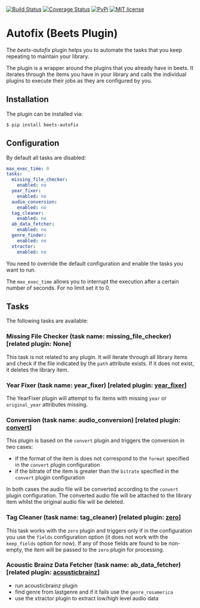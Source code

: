 [![Build Status](https://travis-ci.org/adamjakab/BeetsPluginAutofix.svg?branch=devel)](https://travis-ci.org/adamjakab/BeetsPluginAutofix)
[![Coverage Status](https://coveralls.io/repos/github/adamjakab/BeetsPluginAutofix/badge.svg?branch=devel)](https://coveralls.io/github/adamjakab/BeetsPluginAutofix?branch=devel)
[![PyPi](https://img.shields.io/pypi/v/beets-autofix.svg)](https://pypi.org/project/beets-autofix/)
[![MIT license](https://img.shields.io/badge/License-MIT-blue.svg)](LICENSE.txt)

# Autofix (Beets Plugin)

The *beets-autofix* plugin helps you to automate the tasks that you keep repeating to maintain your library. 

The plugin is a wrapper around the plugins that you already have in beets. It iterates through the items you have in your library and calls the individual plugins to execute their jobs as they are configured by you.


## Installation
The plugin can be installed via:

```shell script
$ pip install beets-autofix
```


## Configuration
By default all tasks are disabled:

```yaml
max_exec_time: 0
tasks:
  missing_file_checker:
    enabled: no
  year_fixer:
    enabled: no
  audio_conversion:
    enabled: no
  tag_cleaner:
    enabled: no
  ab_data_fetcher:
    enabled: no
  genre_finder:
    enabled: no
  xtractor:
    enabled: no
```

You need to override the default configuration and enable the tasks you want to run.

The `max_exec_time` allows you to interrupt the execution after a certain number of seconds. For no limit set it to 0.


## Tasks
The following tasks are available:

### Missing File Checker (task name: missing_file_checker) [related plugin: None]
This task is not related to any plugin. It will iterate through all library items and check if the file indicated by the `path` attribute exists. If it does not exist, it deletes the library item.


### Year Fixer (task name: year_fixer) [related plugin: [year_fixer](https://github.com/adamjakab/BeetsPluginYearFixer)]
The YearFixer plugin will attempt to fix items with missing `year` or `original_year` attributes missing.


### Conversion (task name: audio_conversion) [related plugin: [convert](https://beets.readthedocs.io/en/stable/plugins/convert.html)]
This plugin is based on the `convert` plugin and triggers the conversion in two cases:

- if the format of the item is does not correspond to the `format` specified in the `convert` plugin configuration
- if the bitrate of the item is greater than the `bitrate` specified in the `convert` plugin configuration

In both cases the audio file will be converted according to the `convert` plugin configuration. The converted audio file will be attached to the library item whilst the original audio file will be deleted.

### Tag Cleaner (task name: tag_cleaner) [related plugin: [zero](https://beets.readthedocs.io/en/stable/plugins/zero.html)]
This task works with the `zero` plugin and triggers only if in the configuration you use the `fields` configuration option (it does not work with the `keep_fields` option for now). If any of those fields are found to be non-empty, the item will be passed to the `zero` plugin for processing. 


### Acoustic Brainz Data Fetcher (task name: ab_data_fetcher) [related plugin: [acousticbrainz](https://beets.readthedocs.io/en/stable/plugins/acousticbrainz.html)]




- run acousticbrainz plugin 
- find genre from lastgenre and if it fails use the `genre_rosamerica`
- use the xtractor plugin to extract low/high level audio data





